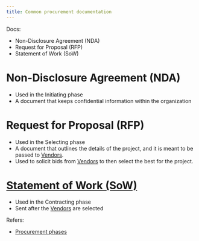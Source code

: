 ```yaml
---
title: Common procurement documentation
---
```

Docs:
- Non-Disclosure Agreement (NDA)
- Request for Proposal (RFP)
- Statement of Work (SoW)

# Non-Disclosure Agreement (NDA)
- Used in the Initiating phase
- A document that keeps confidential information within the organization
# Request for Proposal (RFP)
- Used in the Selecting phase
- A document that outlines the details of the project, and it is meant to be passed to [Vendors](project-initiation/procurement/vendors.md).
- Used to solicit bids from [Vendors](project-initiation/procurement/vendors.md) to then select the best for the project. 
# [Statement of Work (SoW)](project-initiation/procurement/statement-of-work-sow.md)
- Used in the Contracting phase
- Sent after the [Vendors](project-initiation/procurement/vendors.md) are selected


Refers:
- [Procurement phases](project-initiation/procurement/procurement-phases.md)
